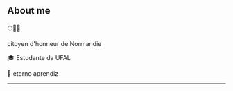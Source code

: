 # 
 

## About me

🌕🐐🐍

citoyen d'honneur de Normandie

🎓 Estudante da UFAL

🔰  eterno aprendiz

----------------------------------------------------------------------------------
